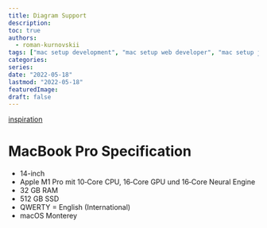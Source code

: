 ```yaml
---
title: Diagram Support
description:
toc: true
authors:
  - roman-kurnovskii
tags: ["mac setup development", "mac setup web developer", "mac setup javascript"]
categories:
series:
date: "2022-05-18"
lastmod: "2022-05-18"
featuredImage:
draft: false
---
```


[inspiration](https://www.robinwieruch.de/mac-setup-web-development/)

# MacBook Pro Specification

* 14-inch
* Apple M1 Pro mit 10‑Core CPU, 16‑Core GPU und 16‑Core Neural Engine
* 32 GB RAM
* 512 GB SSD
* QWERTY = English (International)
* macOS Monterey